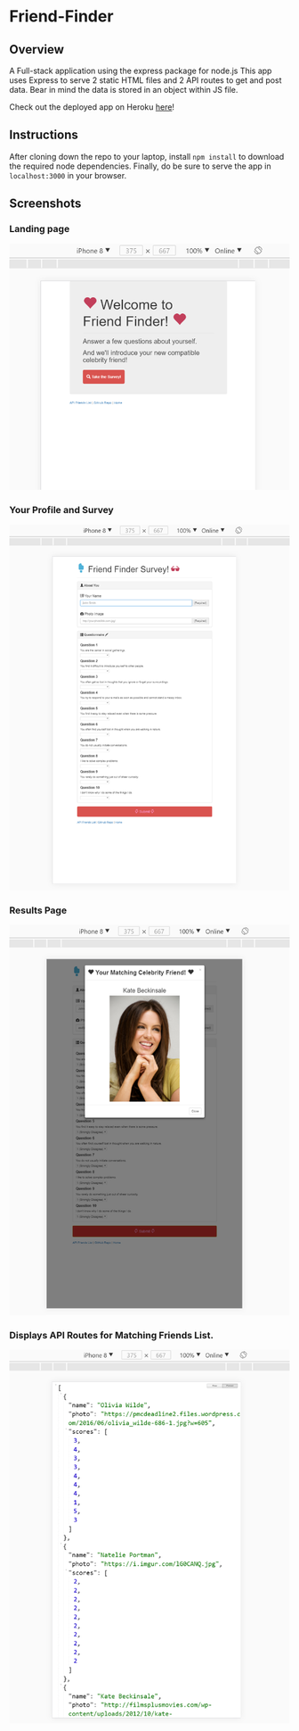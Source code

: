 # Friend-Finder

## Overview
A Full-stack application using the express package for node.js
This app uses Express to serve 2 static HTML files and 2 API routes to get and post data.
Bear in mind the data is stored in an object within JS file.

Check out the deployed app on Heroku [here](https://friend-findr-app.herokuapp.com/)!

## Instructions
After cloning down the repo to your laptop, install `npm install` to download the required node dependencies.
Finally, do be sure to serve the app in `localhost:3000` in your browser.


## Screenshots

### Landing page
![Home Page](/screenshots/title.png)

### Your Profile and Survey
![Quiz Page](/screenshots/profile.png)

### Results Page
![Submit Button](/screenshots/result.png)

### Displays API Routes for Matching Friends List.
![API Page](/screenshots/API_list.png)
